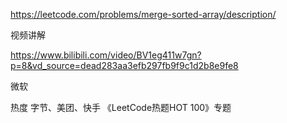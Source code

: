 https://leetcode.com/problems/merge-sorted-array/description/

视频讲解

https://www.bilibili.com/video/BV1eg411w7gn?p=8&vd_source=dead283aa3efb297fb9f9c1d2b8e9fe8


微软


热度
字节、美团、快手
《LeetCode热题HOT 100》专题
